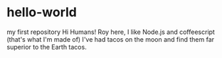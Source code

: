 # hello-world
my  first repository
Hi Humans!
Roy here, I like Node.js and coffeescript (that's what I'm made of)
I've had tacos on the moon and find them far superior to the Earth tacos.
